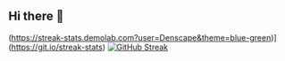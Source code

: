 ## Hi there 👋


<!--
**Denscape/Denscape** is a ✨ _special_ ✨ repository because its `README.md` (this file) appears on your GitHub profile.

Here are some ideas to get you started:

- 🔭 I’m currently working on ...
- 🌱 I’m currently learning ...
- 👯 I’m looking to collaborate on ...
- 🤔 I’m looking for help with ...
- 💬 Ask me about ...
- 📫 How to reach me: ...
- 😄 Pronouns: ...
- ⚡ Fun fact: ...
-->
(https://streak-stats.demolab.com?user=Denscape&theme=blue-green)](https://git.io/streak-stats)
<a href="https://git.io/streak-stats"><img src="https://streak-stats.demolab.com?user=Denscape&theme=blue-green" alt="GitHub Streak" /></a>
